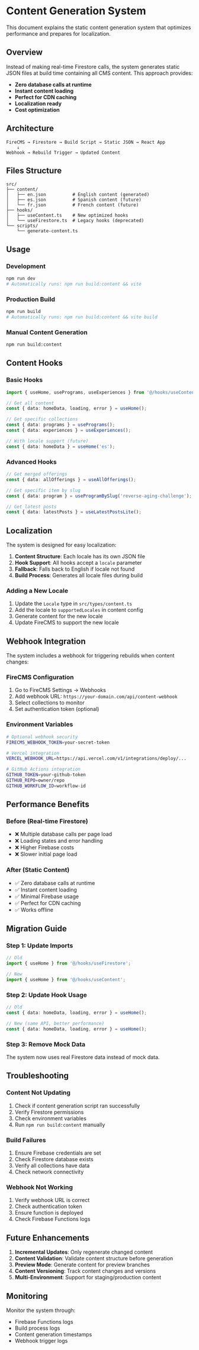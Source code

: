 # Content Generation System

This document explains the static content generation system that optimizes performance and prepares for localization.

## Overview

Instead of making real-time Firestore calls, the system generates static JSON files at build time containing all CMS content. This approach provides:

- **Zero database calls at runtime**
- **Instant content loading**
- **Perfect for CDN caching**
- **Localization ready**
- **Cost optimization**

## Architecture

```
FireCMS → Firestore → Build Script → Static JSON → React App
    ↓
Webhook → Rebuild Trigger → Updated Content
```

## Files Structure

```
src/
├── content/
│   ├── en.json          # English content (generated)
│   ├── es.json          # Spanish content (future)
│   └── fr.json          # French content (future)
├── hooks/
│   ├── useContent.ts    # New optimized hooks
│   └── useFirestore.ts  # Legacy hooks (deprecated)
└── scripts/
    └── generate-content.ts
```

## Usage

### Development
```bash
npm run dev
# Automatically runs: npm run build:content && vite
```

### Production Build
```bash
npm run build
# Automatically runs: npm run build:content && vite build
```

### Manual Content Generation
```bash
npm run build:content
```

## Content Hooks

### Basic Hooks
```typescript
import { useHome, usePrograms, useExperiences } from '@/hooks/useContent';

// Get all content
const { data: homeData, loading, error } = useHome();

// Get specific collections
const { data: programs } = usePrograms();
const { data: experiences } = useExperiences();

// With locale support (future)
const { data: homeData } = useHome('es');
```

### Advanced Hooks
```typescript
// Get merged offerings
const { data: allOfferings } = useAllOfferings();

// Get specific item by slug
const { data: program } = useProgramBySlug('reverse-aging-challenge');

// Get latest posts
const { data: latestPosts } = useLatestPostsLite();
```

## Localization

The system is designed for easy localization:

1. **Content Structure**: Each locale has its own JSON file
2. **Hook Support**: All hooks accept a `locale` parameter
3. **Fallback**: Falls back to English if locale not found
4. **Build Process**: Generates all locale files during build

### Adding a New Locale

1. Update the `Locale` type in `src/types/content.ts`
2. Add the locale to `supportedLocales` in content config
3. Generate content for the new locale
4. Update FireCMS to support the new locale

## Webhook Integration

The system includes a webhook for triggering rebuilds when content changes:

### FireCMS Configuration
1. Go to FireCMS Settings → Webhooks
2. Add webhook URL: `https://your-domain.com/api/content-webhook`
3. Select collections to monitor
4. Set authentication token (optional)

### Environment Variables
```bash
# Optional webhook security
FIRECMS_WEBHOOK_TOKEN=your-secret-token

# Vercel integration
VERCEL_WEBHOOK_URL=https://api.vercel.com/v1/integrations/deploy/...

# GitHub Actions integration
GITHUB_TOKEN=your-github-token
GITHUB_REPO=owner/repo
GITHUB_WORKFLOW_ID=workflow-id
```

## Performance Benefits

### Before (Real-time Firestore)
- ❌ Multiple database calls per page load
- ❌ Loading states and error handling
- ❌ Higher Firebase costs
- ❌ Slower initial page load

### After (Static Content)
- ✅ Zero database calls at runtime
- ✅ Instant content loading
- ✅ Minimal Firebase usage
- ✅ Perfect for CDN caching
- ✅ Works offline

## Migration Guide

### Step 1: Update Imports
```typescript
// Old
import { useHome } from '@/hooks/useFirestore';

// New
import { useHome } from '@/hooks/useContent';
```

### Step 2: Update Hook Usage
```typescript
// Old
const { data: homeData, loading, error } = useHome();

// New (same API, better performance)
const { data: homeData, loading, error } = useHome();
```

### Step 3: Remove Mock Data
The system now uses real Firestore data instead of mock data.

## Troubleshooting

### Content Not Updating
1. Check if content generation script ran successfully
2. Verify Firestore permissions
3. Check environment variables
4. Run `npm run build:content` manually

### Build Failures
1. Ensure Firebase credentials are set
2. Check Firestore database exists
3. Verify all collections have data
4. Check network connectivity

### Webhook Not Working
1. Verify webhook URL is correct
2. Check authentication token
3. Ensure function is deployed
4. Check Firebase Functions logs

## Future Enhancements

1. **Incremental Updates**: Only regenerate changed content
2. **Content Validation**: Validate content structure before generation
3. **Preview Mode**: Generate content for preview branches
4. **Content Versioning**: Track content changes and versions
5. **Multi-Environment**: Support for staging/production content

## Monitoring

Monitor the system through:
- Firebase Functions logs
- Build process logs
- Content generation timestamps
- Webhook trigger logs
